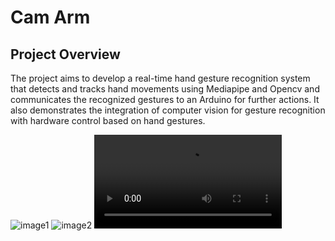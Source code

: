# Cam Arm

## Project Overview
The project aims to develop a real-time hand gesture recognition system that detects and tracks hand movements using Mediapipe and Opencv and communicates the recognized gestures to an Arduino for further actions. It also demonstrates the integration of computer vision for gesture recognition with hardware control based on hand gestures.

![image1](D:\Ameen\CamArm\cam_arm\images\circuit.png)
![image2](D:\Ameen\CamArm\cam_arm\images\landmarks.png)
![video](D:\Ameen\CamArm\cam_arm\Demo1.mp4)